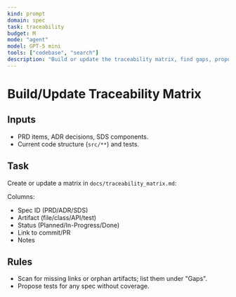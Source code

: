 ```yaml
---
kind: prompt
domain: spec
task: traceability
budget: M
mode: "agent"
model: GPT-5 mini
tools: ["codebase", "search"]
description: "Build or update the traceability matrix, find gaps, propose tests."
---
```


# Build/Update Traceability Matrix

## Inputs

- PRD items, ADR decisions, SDS components.
- Current code structure (`src/**`) and tests.

## Task

Create or update a matrix in `docs/traceability_matrix.md`:

Columns:

- Spec ID (PRD/ADR/SDS)
- Artifact (file/class/API/test)
- Status (Planned/In-Progress/Done)
- Link to commit/PR
- Notes

## Rules

- Scan for missing links or orphan artifacts; list them under "Gaps".
- Propose tests for any spec without coverage.
